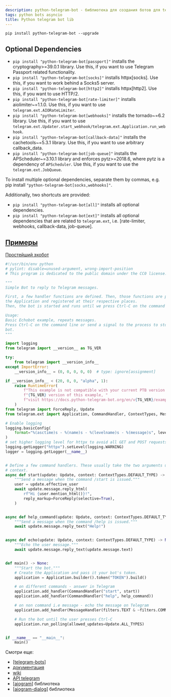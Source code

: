 ```yaml
---
description: python-telegram-bot - библиотека для создания ботов для telegram на python
tags: python bots asyncio
title: Python telegram bot lib
---
```

`pip install python-telegram-bot --upgrade`

## Optional Dependencies

- `pip install "python-telegram-bot[passport]"` installs the cryptography>=39.0.1 library. Use this, if you want to use Telegram Passport related functionality.
- `pip install "python-telegram-bot[socks]"` installs httpx\[socks]. Use this, if you want to work behind a Socks5 server.
- `pip install "python-telegram-bot[http2]"` installs httpx\[http2]. Use this, if you want to use HTTP/2.
- `pip install "python-telegram-bot[rate-limiter]"` installs aiolimiter~=1.1.0. Use this, if you want to use `telegram.ext.AIORateLimiter`.
- `pip install "python-telegram-bot[webhooks]"` installs the tornado~=6.2 library. Use this, if you want to use `telegram.ext.Updater.start_webhook/telegram.ext.Application.run_webhook`.
- `pip install "python-telegram-bot[callback-data]"` installs the cachetools~=5.3.1 library. Use this, if you want to use arbitrary callback_data.
- `pip install "python-telegram-bot[job-queue]"` installs the APScheduler~=3.10.1 library and enforces pytz>=2018.6, where pytz is a dependency of `APScheduler`. Use this, if you want to use the `telegram.ext.JobQueue`.

To install multiple optional dependencies, separate them by commas, e.g. pip install `"python-telegram-bot[socks,webhooks]"`.

Additionally, two shortcuts are provided:

- `pip install "python-telegram-bot[all]"` installs all optional dependencies.
- `pip install "python-telegram-bot[ext]"` installs all optional dependencies that are related to `telegram.ext`, i.e. [rate-limiter, webhooks, callback-data, job-queue].

## [Примеры](https://docs.python-telegram-bot.org/en/stable/examples.html)

[Простейший эхобот](https://docs.python-telegram-bot.org/en/stable/examples.echobot.html)

```python
#!/usr/bin/env python
# pylint: disable=unused-argument, wrong-import-position
# This program is dedicated to the public domain under the CC0 license.

"""
Simple Bot to reply to Telegram messages.

First, a few handler functions are defined. Then, those functions are passed to
the Application and registered at their respective places.
Then, the bot is started and runs until we press Ctrl-C on the command line.

Usage:
Basic Echobot example, repeats messages.
Press Ctrl-C on the command line or send a signal to the process to stop the
bot.
"""

import logging
from telegram import __version__ as TG_VER

try:
    from telegram import __version_info__
except ImportError:
    __version_info__ = (0, 0, 0, 0, 0)  # type: ignore[assignment]

if __version_info__ < (20, 0, 0, "alpha", 1):
    raise RuntimeError(
        f"This example is not compatible with your current PTB version {TG_VER}. To view the "
        f"{TG_VER} version of this example, "
        f"visit https://docs.python-telegram-bot.org/en/v{TG_VER}/examples.html"
    )
from telegram import ForceReply, Update
from telegram.ext import Application, CommandHandler, ContextTypes, MessageHandler, filters

# Enable logging
logging.basicConfig(
    format="%(asctime)s - %(name)s - %(levelname)s - %(message)s", level=logging.INFO
)
# set higher logging level for httpx to avoid all GET and POST requests being logged
logging.getLogger("httpx").setLevel(logging.WARNING)
logger = logging.getLogger(__name__)


# Define a few command handlers. These usually take the two arguments update and
# context.
async def start(update: Update, context: ContextTypes.DEFAULT_TYPE) -> None:
    """Send a message when the command /start is issued."""
    user = update.effective_user
    await update.message.reply_html(
        rf"Hi {user.mention_html()}!",
        reply_markup=ForceReply(selective=True),
    )


async def help_command(update: Update, context: ContextTypes.DEFAULT_TYPE) -> None:
    """Send a message when the command /help is issued."""
    await update.message.reply_text("Help!")


async def echo(update: Update, context: ContextTypes.DEFAULT_TYPE) -> None:
    """Echo the user message."""
    await update.message.reply_text(update.message.text)


def main() -> None:
    """Start the bot."""
    # Create the Application and pass it your bot's token.
    application = Application.builder().token("TOKEN").build()

    # on different commands - answer in Telegram
    application.add_handler(CommandHandler("start", start))
    application.add_handler(CommandHandler("help", help_command))

    # on non command i.e message - echo the message on Telegram
    application.add_handler(MessageHandler(filters.TEXT & ~filters.COMMAND, echo))

    # Run the bot until the user presses Ctrl-C
    application.run_polling(allowed_updates=Update.ALL_TYPES)


if __name__ == "__main__":
    main()
```

Смотри еще:

- [[telegram-bots]]
- [документация](https://docs.python-telegram-bot.org/en/stable/#)
- [wiki](https://github.com/python-telegram-bot/python-telegram-bot/wiki)
- [API telegram](https://core.telegram.org/)
- [[aiogram]] библиотека
- [[aiogram-dialog]] библиотека

[//begin]: # "Autogenerated link references for markdown compatibility"
[telegram-bots]: telegram-bots "Telegram python bots"
[aiogram]: aiogram "Telegram python bots with aiogram"
[aiogram-dialog]: aiogram-dialog "Aiogram extention aiogram-dialog"
[//end]: # "Autogenerated link references"